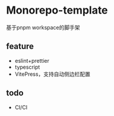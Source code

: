 # Monorepo-template

基于pnpm workspace的脚手架

## feature

- eslint+prettier
- typescript
- VitePress，支持自动侧边栏配置



## todo

- CI/CI
